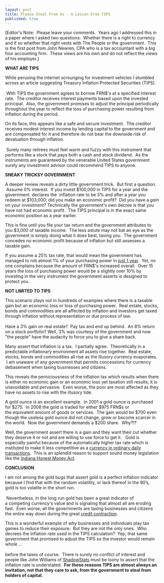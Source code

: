 ```yaml
---
layout: post
title: Please Steal From Us - A Lesson From TIPS
published: true
---
```

<p><!--StartFragment--></p>
<p class="MsoNormal">[Editor's Note:  Please leave your comments.  Years ago I addressed this in a paper where I asked two questions:  Whether there is a right to currency and if so whether that right vests with The People or the government.  This is the first post from John Newren, CPA who is a tax accountant with a big four accounting firm.  These views are his own and do not reflect the views of his employer.]</p>
<p class="MsoNormal"><strong>WHAT ARE TIPS</strong></p>
<p class="MsoNormal">While perusing the internet scrounging for investment vehicles I stumbled across an article suggesting Treasury Inflation Protected Securities (TIPS).<br/><br/>  With TIPS the government agrees to borrow FRN$'s at a specified interest rate.  The creditor receives interest payments based upon the invested principal.  Also, the government promises to adjust the principal periodically throughout the year to reflect the loss of purchasing power resulting from inflation during the period.</p>
<p class="MsoNormal">On its face, this appears like a safe and secure investment.  The creditor receives modest interest income by lending capital to the government and are compensated for it and therefore do not bear the downside risk of devaluation through inflation. <br/><br/> Surely many retirees must feel warm and fuzzy with this instrument that performs like a stock that pays both a cash and stock dividend.  As the instruments are guaranteed by the venerable United States government surely any investment advisor could recommend TIPS to anyone.</p>
<p class="MsoNormal"><strong>SNEAKY TRICKSY GOVERNMENT</strong></p>
<p class="MsoNormal">A deeper review reveals a dirty little government trick.  But first a question.  Assume 0% interest.  If you invest $100,000 in TIPS for a year and the government  declares the  inflation rate to be 3% and after a year you redeem at $103,000; did you make an economic profit?  Did you have a <em>gain</em> on your investment? Technically the government's own decree is that you have not had economic profit.  The TIPS principal is in the exact same economic position as a year earlier.</p>
<p class="MsoNormal">This is fine until you file your tax return and the government attributes to you $3,000 of taxable income.  The less astute may not bat an eye as the government is simply doing what it does best, taxing you.  The government concedes no economic profit because of inflation but still assesses a taxable gain.</p>
<p class="MsoNormal">If you assume a 25% tax rate, that would mean the government has managed to rob almost 1% of your purchasing power in <span style="text-decoration: underline;">just 1 year</span>.  Yet, no one complains because the amount of FRN$'s increased overall.  Over 15 years the loss of purchasing power would be a slightly over 10% by investing in the very instrument the government asserts is designed to protect you.</p>
<p class="MsoNormal"><strong>NOT LIMITED TO TIPS</strong></p>
<p class="MsoNormal">This scenario plays out in hundreds of examples where there is a taxable gain but an economic loss or loss of purchasing power.  Real estate, stocks, bonds and commodities are all affected by inflation and investors get taxed through inflation without representation or due process of law.  <br/><br/>Have a 3% gain on real estate?  Pay tax and end up behind.  An 8% return on a stock portfolio? Well, 3% was courtesy of the government and now "the people" have the audacity to force you to give a share back.</p>
<p class="MsoNormal">Many assert that inflation is a tax.  I partially agree.  Theoretically in a predictable inflationary environment all assets rise together.  Real estate, stocks, bonds and commodities all rise as the illusory currency evaporates.  I am unaware of any government that permits concessions for currency debasement when taxing businesses and citizens.</p>
<p class="MsoNormal">This reveals the perniciousness of the inflation tax which results when there is either no economic gain or an economic loss yet taxation still results, it is unavoidable and pervasive.  Even worse, the poor are most affected as they have no assets to rise with the illusory tide.</p>
<p class="MsoNormal">A gold ounce is an excellent example.  In 2001 a gold ounce is purchased for $275.  In 2008 the gold is traded for either $975 FRN$s or the equivalent amount of goods or services.  The gain would be $700 even though the useless gold ounce did not change, grow or become scarcer in the world.  Now the government demands a $200 share.  Why?!?</p>
<p class="MsoNormal">Well, the government assert there is a gain and they want their cut whether they deserve it or not and are willing to use force to get it.   Gold is especially painful because of the automatically higher tax rate which is instituted to make it less competitive as a <a href="http://www.runtogold.com/goldmoney" target="_blank">currency in ordinary daily transactions</a>.  This is an splendid reason to support sound money legislation like the <a href="http://www.runtogold.com/2009/01/sound-money-bill-filed-in-indiana/" target="_blank">Indiana Honest Money Act</a>.</p>
<p class="MsoNormal"><strong>CONCLUSION</strong></p>
<p class="MsoNormal">I am not among the gold bugs that assert gold is a perfect inflation indicator because I find that with the random volatility, or lack thereof in the 90’s, gold is too volatile in the short run.<br/><br/>  Nevertheless, in the long run gold has been a great indicator of a competing currency's value and is signaling that almost all are eroding fast.  Even worse; all the governments are taxing businesses and citizens the entire way down during the great <a href="http://www.creditcontraction.com" target="_blank">credit contraction</a>.</p>
<p class="MsoNormal">This is a wonderful example of why businesses and individuals play tax games to reduce their exposure.  But they are not the only ones.  Who decrees the inflation rate used in the TIPS calculation?  Yep, that same government that promised to adjust the TIPS so the investor would remain whole ... <br/><br/>before the taxes of course.  There is surely no conflict of interest and people like John Williams of <a href="http://www.shadowstats.com" target="_blank">ShadowStats</a> must be loony to assert that the inflation rate is understated.  <strong>For these reasons TIPS are almost always an invitation, not that they care to ask, from the government to steal from holders of capital.</strong></p>
